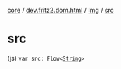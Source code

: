 [core](../../index.md) / [dev.fritz2.dom.html](../index.md) / [Img](index.md) / [src](./src.md)

# src

(js) `var src: Flow<`[`String`](https://kotlinlang.org/api/latest/jvm/stdlib/kotlin/-string/index.html)`>`